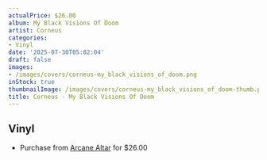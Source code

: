 ```yaml
---
actualPrice: $26.00
album: My Black Visions Of Doom
artist: Corneus
categories:
- Vinyl
date: '2025-07-30T05:02:04'
draft: false
images:
- /images/covers/corneus-my_black_visions_of_doom.png
inStock: true
thumbnailImage: /images/covers/corneus-my_black_visions_of_doom-thumb.png
title: Corneus - My Black Visions Of Doom
---
```


## Vinyl
* Purchase from [Arcane Altar](https://arcanealtar.bigcartel.com/product/corneus-my-black-visions-of-doom-12-lp) for $26.00
